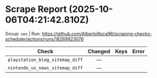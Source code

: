 # Scrape Report (2025-10-06T04:21:42.810Z)

Group: `seo`  |  Run: https://github.com/AlbertoRoca96/scraping-checks-scheduler/actions/runs/18269923076

| Check | Changed | Keys | Error |
|---|:---:|:--|:--|
| `playstation_blog_sitemap_diff` | — |  |  |
| `nintendo_us_news_sitemap_diff` | — |  |  |
